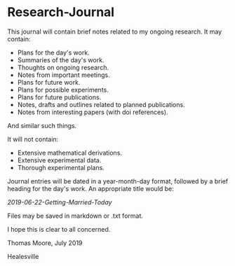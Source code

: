# Research-Journal

This journal will contain brief notes related to my ongoing research. It may contain:

 - Plans for the day's work.
 - Summaries of the day's work.
 - Thoughts on ongoing research.
 - Notes from important meetings.
 - Plans for future work.
 - Plans for possible experiments.
 - Plans for future publications.
 - Notes, drafts and outlines related to planned publications.
 - Notes from interesting papers (with doi references).

And similar such things.

It will not contain:

 - Extensive mathematical derivations.
 - Extensive experimental data.
 - Thorough experimental plans.

Journal entries will be dated in a year-month-day format, followed by a brief heading for the day's work. An appropriate title would be:

*2019-06-22-Getting-Married-Today*

Files may be saved in markdown or .txt format.

I hope this is clear to all concerned.

Thomas Moore, July 2019

Healesville



